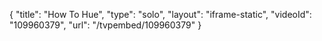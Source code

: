 {
    "title": "How To Hue",
    "type": "solo",
    "layout": "iframe-static",
    "videoId": "109960379",
    "url": "\/tvpembed\/109960379"
}